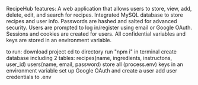 RecipeHub features:
A web application that allows users to store, view, add, delete, edit, and search for recipes. 
Integrated MySQL database to store recipes and user info.  Passwords are hashed and salted for advanced security.
Users are prompted to log in/register using email or Google OAuth. Sessions and cookies are created for users.
All confidential variables and keys are stored in an environment variable.

to run:
download project
cd to directory
run "npm i" in terminal
create database including 2 tables:
  recipes(name, ingredients, instructons, user_id)
  users(name, email, password)
store all (process.env) keys in an environment variable
set up Google OAuth and create a user
add user credentials to .env
